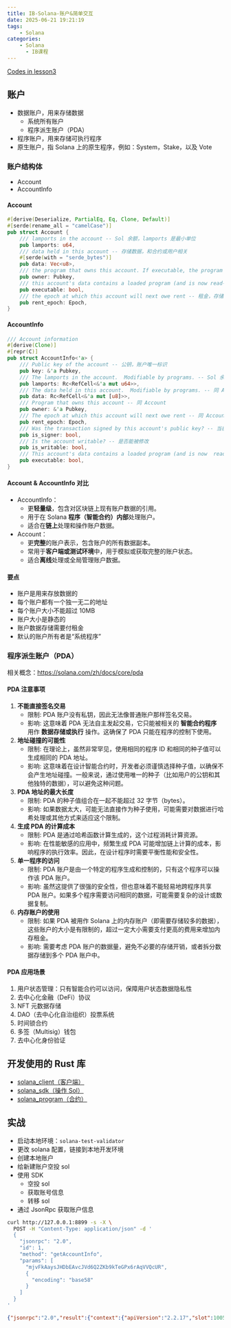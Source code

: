 ```yaml
---
title: IB-Solana-账户&简单交互
date: 2025-06-21 19:21:19
tags:
    - Solana
categories:
    - Solana
      - IB课程
---
```


[Codes in lesson3](https://github.com/Zoella-w/IB-Solana/tree/main/3_account_interaction)

## 账户

- 数据账户，用来存储数据
  - 系统所有账户
  - 程序派生账户（PDA）
- 程序账户，用来存储可执行程序
- 原生账户，指 Solana 上的原生程序，例如：System，Stake，以及 Vote

### 账户结构体

- Account
- AccountInfo

#### Account

```rust
#[derive(Deserialize, PartialEq, Eq, Clone, Default)]
#[serde(rename_all = "camelCase")]
pub struct Account {
    /// lamports in the account -- Sol 余额，lamports 是最小单位
    pub lamports: u64,
    /// data held in this account -- 存储数据，和合约或用户相关
    #[serde(with = "serde_bytes")]
    pub data: Vec<u8>,
    /// the program that owns this account. If executable, the program that loads this account.  -- 所有者的数据和权限
    pub owner: Pubkey,
    /// this account's data contains a loaded program (and is now read-only)  -- data 中存放的是否为可执行代码
    pub executable: bool,
    /// the epoch at which this account will next owe rent -- 租金，存储程序在 Sol 上需要收费
    pub rent_epoch: Epoch,
}
```

#### AccountInfo

```rust
/// Account information
#[derive(Clone)]
#[repr(C)]
pub struct AccountInfo<'a> {
    /// Public key of the account -- 公钥，账户唯一标识
    pub key: &'a Pubkey,
    /// The lamports in the account.  Modifiable by programs. -- Sol 余额
    pub lamports: Rc<RefCell<&'a mut u64>>,
    /// The data held in this account.  Modifiable by programs. -- 同 Account
    pub data: Rc<RefCell<&'a mut [u8]>>,
    /// Program that owns this account -- 同 Account
    pub owner: &'a Pubkey,
    /// The epoch at which this account will next owe rent -- 同 Account
    pub rent_epoch: Epoch,
    /// Was the transaction signed by this account's public key? -- 当前交易是否被该账户的公钥签名了
    pub is_signer: bool,
    /// Is the account writable? -- 是否能被修改
    pub is_writable: bool,
    /// This account's data contains a loaded program (and is now  read-only) -- 同 Account
    pub executable: bool,
}
```

#### Account & AccountInfo 对比

- AccountInfo：
  - 更**轻量级**，包含对区块链上现有账户数据的引用。
  - 用于在 Solana **程序（智能合约）内部**处理账户。
  - 适合在**链上**处理和操作账户数据。
- Account：
  - 更**完整**的账户表示，包含账户的所有数据副本。
  - 常用于**客户端或测试环境**中，用于模拟或获取完整的账户状态。
  - 适合**离线**处理或全局管理账户数据。

#### 要点

- 账户是用来存放数据的
- 每个账户都有一个独一无二的地址
- 每个账户大小不能超过 10MB
- 账户大小是静态的
- 账户数据存储需要付租金
- 默认的账户所有者是“系统程序”

### 程序派生账户（PDA）

相关概念：https://solana.com/zh/docs/core/pda

#### PDA 注意事项

1. **不能直接签名交易**
   - 限制: PDA 账户没有私钥，因此无法像普通账户那样签名交易。
   - 影响: 这意味着 PDA 无法自主发起交易，它只能被相关的 **智能合约程序** 用作 **数据存储或执行** 操作。这确保了 PDA 只能在程序的控制下使用。
2. **地址碰撞的可能性**
   - 限制: 在理论上，虽然非常罕见，使用相同的程序 ID 和相同的种子值可以生成相同的 PDA 地址。
   - 影响: 这意味着在设计智能合约时，开发者必须谨慎选择种子值，以确保不会产生地址碰撞。一般来说，通过使用唯一的种子（比如用户的公钥和其他独特的数据），可以避免这种问题。
3. **PDA 地址的最大长度**
   - 限制: PDA 的种子值组合在一起不能超过 32 字节（bytes）。
   - 影响: 如果数据太大，可能无法直接作为种子使用，可能需要对数据进行哈希处理或其他方式来适应这个限制。
4. **生成 PDA 的计算成本**
   - 限制: PDA 是通过哈希函数计算生成的，这个过程消耗计算资源。
   - 影响: 在性能敏感的应用中，频繁生成 PDA 可能增加链上计算的成本，影响程序的执行效率。因此，在设计程序时需要平衡性能和安全性。
5. **单一程序的访问**
   - 限制: PDA 账户是由一个特定的程序生成和控制的，只有这个程序可以操作该 PDA 账户。
   - 影响: 虽然这提供了很强的安全性，但也意味着不能轻易地跨程序共享 PDA 账户。如果多个程序需要访问相同的数据，可能需要复杂的设计或数据复制。
6. **内存账户的使用**
   - 限制: 如果 PDA 被用作 Solana 上的内存账户（即需要存储较多的数据），这些账户的大小是有限制的，超过一定大小需要支付更高的费用来增加内存租金。
   - 影响: 需要考虑 PDA 账户的数据量，避免不必要的存储开销，或者拆分数据存储到多个 PDA 账户中。

#### PDA 应用场景

1. 用户状态管理：只有智能合约可以访问，保障用户状态数据隐私性
2. 去中心化金融（DeFi）协议
3. NFT 元数据存储
4. DAO（去中心化自治组织）投票系统
5. 时间锁合约
6. 多签（Multisig）钱包
7. 去中心化身份验证

## 开发使用的 Rust 库

- [solana_client（客户端）](https://docs.rs/solana-client/latest/solana_client/)
- [solana_sdk（操作 Sol）](https://docs.rs/solana-sdk/latest/solana_sdk/)
- [solana_program（合约）](https://docs.rs/solana-program/latest/solana_program/)

## 实战

- 启动本地环境：`solana-test-validator`
- 更改 solana 配置，链接到本地开发环境
- 创建本地账户
- 给新建账户空投 sol
- 使用 SDK
  - 空投 sol
  - 获取账号信息
  - 转移 sol
- 通过 JsonRpc 获取账户信息

```bash
curl http://127.0.0.1:8899 -s -X \
  POST -H "Content-Type: application/json" -d '
  {
    "jsonrpc": "2.0",
    "id": 1,
    "method": "getAccountInfo",
    "params": [
      "mjvFkAaysJHDbEAvcJVd6Q2ZKb9kTeGPx6rAqVVQcUR",
      {
        "encoding": "base58"
      }
    ]
  }
'
```
```json
{"jsonrpc":"2.0","result":{"context":{"apiVersion":"2.2.17","slot":100523},"value":{"data":["","base58"],"executable":false,"lamports":9999995000,"owner":"11111111111111111111111111111111","rentEpoch":18446744073709551615,"space":0}},"id":1}
```
